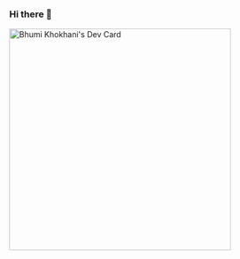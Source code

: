 ### Hi there 👋
<a href="https://app.daily.dev/bhumikhokhani"><img src="https://api.daily.dev/devcards/81a60553a1c5447a9ee1c3c0e8475456.png?r=uoq" width="400" alt="Bhumi Khokhani's Dev Card"/></a>
<!--
**bhumikhokhani/bhumikhokhani** is a ✨ _special_ ✨ repository because its `README.md` (this file) appears on your GitHub profile.

Here are some ideas to get you started:

- 🔭 I’m currently working on ...
- 🌱 I’m currently learning ...
- 👯 I’m looking to collaborate on ...
- 🤔 I’m looking for help with ...
- 💬 Ask me about ...
- 📫 How to reach me: ...
- 😄 Pronouns: ...
- ⚡ Fun fact: ...
-->
